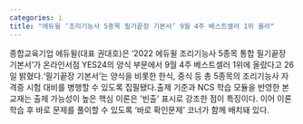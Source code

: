 ```yaml
---
categories: i
title: "에듀윌 ‘조리기능사 5종목 필기끝장 기본서’ 9월 4주 베스트셀러 1위 올라"
---
```

종합교육기업 에듀윌(대표 권대호)은 ‘2022 에듀윌 조리기능사 5종목 통합 필기끝장 기본서’가 온라인서점 YES24의 양식 부문에서 9월 4주 베스트셀러 1위에 올랐다고 26일 밝혔다.‘필기끝장 기본서’는 양식을 비롯한 한식, 중식 등 총 5종목의 조리기능사 자격증 시험 대비를 병행할 수 있도록 집필됐다.출제 기준과 NCS 학습 모듈을 반영한 본 교재는 출제 가능성이 높은 핵심 이론은 &#39;빈출&#39; 표시로 강조한 점이 특징이다. 이어 이론 학습 후 바로 문제를 풀이할 수 있도록 ‘바로 확인문제’ 코너가 함께 배치돼 있다.
